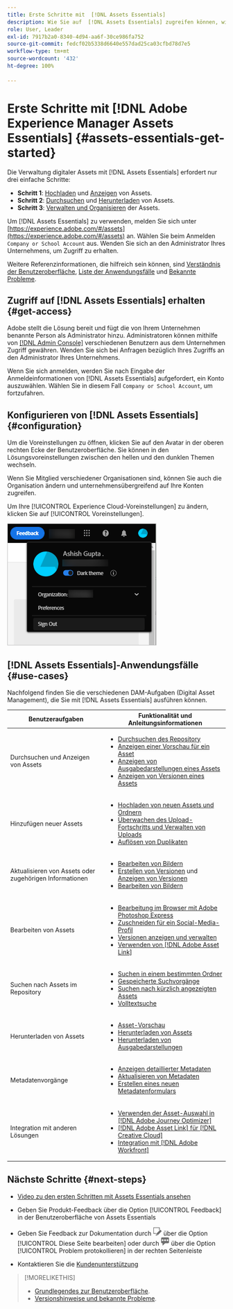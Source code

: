 ```yaml
---
title: Erste Schritte mit  [!DNL Assets Essentials]
description: Wie Sie auf  [!DNL Assets Essentials] zugreifen können, wie Sie sich anmelden, wie Sie Anwendungsfälle unterstützen und bekannte Probleme.
role: User, Leader
exl-id: 7917b2a0-8340-4d94-aa6f-30ce986fa752
source-git-commit: fedcf02b5338d6640e557dad25ca03cfbd78d7e5
workflow-type: tm+mt
source-wordcount: '432'
ht-degree: 100%

---
```


# Erste Schritte mit [!DNL Adobe Experience Manager Assets Essentials] {#assets-essentials-get-started}

<!-- TBD: Make links for these steps. -->

Die Verwaltung digitaler Assets mit [!DNL Assets Essentials] erfordert nur drei einfache Schritte:

* **Schritt 1**: [Hochladen](/help/using/add-delete.md) und [Anzeigen](/help/using/navigate-view.md) von Assets.
* **Schritt 2**: [Durchsuchen](/help/using/search.md) und [Herunterladen](/help/using/manage-organize.md#download) von Assets.
* **Schritt 3**: [Verwalten und Organisieren](/help/using/manage-organize.md) der Assets.

Um [!DNL Assets Essentials] zu verwenden, melden Sie sich unter [https://experience.adobe.com/#/assets](https://experience.adobe.com/#/assets) an. Wählen Sie beim Anmelden `Company or School Account` aus. Wenden Sie sich an den Administrator Ihres Unternehmens, um Zugriff zu erhalten.

Weitere Referenzinformationen, die hilfreich sein können, sind [Verständnis der Benutzeroberfläche](/help/using/navigate-view.md), [Liste der Anwendungsfälle](#use-cases) <!-- TBD: [supported file types](/help/using/supported-file-formats.md), --> und [Bekannte Probleme](/help/using/release-notes.md#known-issues).

## Zugriff auf [!DNL Assets Essentials] erhalten {#get-access}

Adobe stellt die Lösung bereit und fügt die von Ihrem Unternehmen benannte Person als Administrator hinzu. Administratoren können mithilfe von [[!DNL Admin Console]](https://helpx.adobe.com/de/enterprise/using/admin-console.html) verschiedenen Benutzern aus dem Unternehmen Zugriff gewähren. Wenden Sie sich bei Anfragen bezüglich Ihres Zugriffs an den Administrator Ihres Unternehmens.

Wenn Sie sich anmelden, werden Sie nach Eingabe der Anmeldeinformationen von [!DNL Assets Essentials] aufgefordert, ein Konto auszuwählen. Wählen Sie in diesem Fall `Company or School Account`, um fortzufahren.

## Konfigurieren von [!DNL Assets Essentials] {#configuration}

Um die Voreinstellungen zu öffnen, klicken Sie auf den Avatar in der oberen rechten Ecke der Benutzeroberfläche. Sie können in den Lösungsvoreinstellungen zwischen den hellen und den dunklen Themen wechseln.

Wenn Sie Mitglied verschiedener Organisationen sind, können Sie auch die Organisation ändern und unternehmensübergreifend auf Ihre Konten zugreifen.

Um Ihre [!UICONTROL Experience Cloud-Voreinstellungen] zu ändern, klicken Sie auf [!UICONTROL Voreinstellungen].

![Voreinstellung zum Umschalten zwischen dunklem und hellem Design](assets/theme-change.png)

## [!DNL Assets Essentials]-Anwendungsfälle  {#use-cases}

Nachfolgend finden Sie die verschiedenen DAM-Aufgaben (Digital Asset Management), die Sie mit [!DNL Assets Essentials] ausführen können.

| Benutzeraufgaben | Funktionalität und Anleitungsinformationen |
|-----|------|
| Durchsuchen und Anzeigen von Assets | <ul> <li>[Durchsuchen des Repository](/help/using/navigate-view.md#view-assets-and-details) </li> <li> [Anzeigen einer Vorschau für ein Asset](/help/using/navigate-view.md#preview-assets) <li> [Anzeigen von Ausgabedarstellungen eines Assets](/help/using/add-delete.md#renditions) </li> <li>[Anzeigen von Versionen eines Assets](/help/using/manage-organize.md#view-versions)</li></ul> |
| Hinzufügen neuer Assets | <ul> <li>[Hochladen von neuen Assets und Ordnern](/help/using/add-delete.md#add-assets)</li> <li>[Überwachen des Upload-Fortschritts und Verwalten von Uploads](/help/using/add-delete.md#upload-progress)</li> <li>[Auflösen von Duplikaten](/help/using/add-delete.md#resolve-upload-fails)</li> </ul> |
| Aktualisieren von Assets oder zugehörigen Informationen | <ul> <li>[Bearbeiten von Bildern](/help/using/edit-images.md)</li> <li>[Erstellen von Versionen](/help/using/manage-organize.md#create-versions) und [Anzeigen von Versionen](/help/using/manage-organize.md#view-versions)</li> <li>[Bearbeiten von Bildern](/help/using/edit-images.md)</li> </ul> |
| Bearbeiten von Assets | <ul> <li>[Bearbeitung im Browser mit Adobe Photoshop Express](/help/using/edit-images.md)</li> <li>[Zuschneiden für ein Social-Media-Profil](/help/using/edit-images.md#crop-straighten-images)</li> <li>[Versionen anzeigen und verwalten](/help/using/manage-organize.md#view-versions)</li> <li>[Verwenden von  [!DNL Adobe Asset Link]](/help/using/integration.md#integrations)</ul></ul> |
| Suchen nach Assets im Repository | <ul> <li>[Suchen in einem bestimmten Ordner](/help/using/search.md#refine-search-results)</li> <li>[Gespeicherte Suchvorgänge](/help/using/search.md#saved-search)</li> <li>[Suchen nach kürzlich angezeigten Assets](/help/using/search.md)</li> <li>[Volltextsuche](/help/using/search.md) |
| Herunterladen von Assets | <ul> <li> [Asset-Vorschau](/help/using/navigate-view.md#preview-assets) </li> <li> [Herunterladen von Assets](/help/using/manage-organize.md#download) <li> [Herunterladen von Ausgabedarstellungen](/help/using/add-delete.md#renditions) </li></ul> |
| Metadatenvorgänge | <ul> <li>[Anzeigen detaillierter Metadaten](/help/using/metadata.md) </li> <li> [Aktualisieren von Metadaten](/help/using/metadata.md#update-metadata)</li> <li> [Erstellen eines neuen Metadatenformulars](/help/using/metadata.md#metadata-forms) </li> </ul> |
| Integration mit anderen Lösungen | <ul> <li>[Verwenden der Asset-Auswahl in  [!DNL Adobe Journey Optimizer]](/help/using/integration.md)</li> <li>[[!DNL Adobe Asset Link]  für  [!DNL Creative Cloud]](/help/using/integration.md)</li> <li>[Integration mit  [!DNL Adobe Workfront]](/help/using/integration.md)</li> </ul> |

## Nächste Schritte {#next-steps}

* [Video zu den ersten Schritten mit Assets Essentials ansehen](https://experienceleague.adobe.com/docs/experience-manager-learn/assets-essentials/getting-started.html?lang=de)

* Geben Sie Produkt-Feedback über die Option [!UICONTROL Feedback] in der Benutzeroberfläche von Assets Essentials

* Geben Sie Feedback zur Dokumentation durch ![Bearbeiten der Seite](assets/do-not-localize/edit-page.png) über die Option [!UICONTROL Diese Seite bearbeiten] oder durch ![Erstellen eines GitHub-Themas](assets/do-not-localize/github-issue.png) über die Option [!UICONTROL Problem protokollieren] in der rechten Seitenleiste

* Kontaktieren Sie die [Kundenunterstützung](https://experienceleague.adobe.com/?support-solution=General&amp;lang=de#support)


<!--TBD: Merge the below rows in the table when the use cases are documented/available.

| How do I delete assets? | <ul> <li>[Delete assets](/help/using/manage-organize.md)</li> <li>Recover deleted assets</li> <li>Permanently delete assets</li> </ul> |
| How do I share assets or find shared assets? | <ul> <li>Shared by me</li> <li>Shared with me</li> <li>Share for comments and review</li> <li>Unshare assets</li> </ul> |
| How do I collaborate with others and get my assets reviewed | <ul> <li>Share for review</li> <li>Provide comments. Resolve and filter comments</li> <li>Annotations on images</li> <li>Assign tasks to specific users and prioritize</li> </ul> |

-->

<!-- 

## ![feedback icon](assets/do-not-localize/feedback-icon.png) Provide product feedback {#provide-feedback}

Adobe welcomes feedback about the solution. To provide feedback without even switching your working application, use the [!UICONTROL Feedback] option in the user interface. It also lets you attach files such as screenshots or video recording of an issue.

  ![feedback option in the interface](assets/feedback-panel.png)

To provide feedback for documentation, click [!UICONTROL Edit this page] ![edit the page](assets/do-not-localize/edit-page.png) or [!UICONTROL Log an issue] ![create a GitHub issue](assets/do-not-localize/github-issue.png) from the right sidebar. You can do one of the following: 

* Make the content updates and submit a GitHub pull request.
* Create an issue or ticket in GitHub. Retain the automatically populated article name when creating an issue.

-->

>[!MORELIKETHIS]
>
>* [Grundlegendes zur Benutzeroberfläche](/help/using/navigate-view.md).
>* [Versionshinweise und bekannte Probleme](/help/using/release-notes.md).

<!-- TBD: 
>* [Supported file types](/help/using/supported-file-formats.md).
-->
